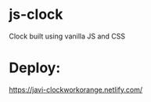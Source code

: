 # js-clock

Clock built using vanilla JS and CSS

# Deploy: 

https://javi-clockworkorange.netlify.com/
